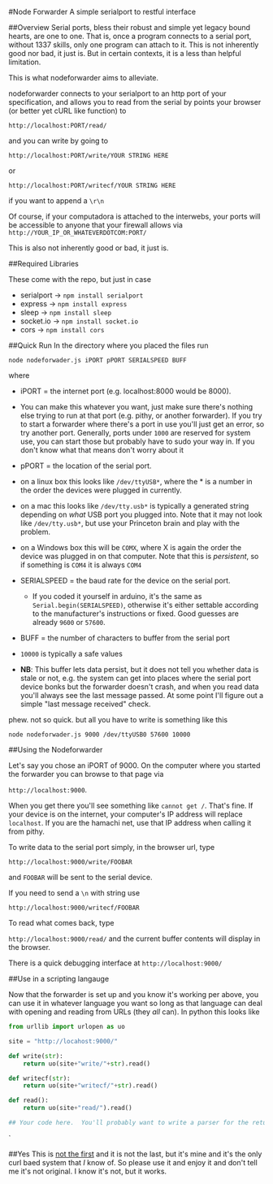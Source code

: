 #Node Forwarder
A simple serialport to restful interface

##Overview
Serial ports, bless their robust and simple yet legacy bound hearts, are one to one. That is, once a program connects to a serial port, without 1337 skills, only one program can attach to it.  This is not inherently good nor bad, it just is. But in certain contexts, it is a less than helpful limitation.  

This is what nodeforwarder aims to alleviate.  

nodeforwarder connects to your serialport to an http port of your specification, and allows you to read from the serial by points your browser (or better yet cURL like function) to

`http://localhost:PORT/read/`

and you can write by going to 

`http://localhost:PORT/write/YOUR STRING HERE`

or

`http://localhost:PORT/writecf/YOUR STRING HERE`

if you want to append a `\r\n`

Of course, if your computadora is attached to the interwebs, your ports will be accessible to anyone that your firewall allows via `http://YOUR_IP_OR_WHATEVERDOTCOM:PORT/`

This is also not inherently good or bad, it just is.  

##Required Libraries

These come with the repo, but just in case

- serialport -> `npm install serialport`
- express -> `npm install express`
- sleep -> `npm install sleep`
- socket.io -> `npm install socket.io`
- cors -> `npm install cors`

##Quick Run
In the directory where you placed the files run

 `node nodeforwader.js iPORT pPORT SERIALSPEED BUFF`

where
 - iPORT = the internet port (e.g. localhost:8000 would be 8000).  
  - You can make this whatever you want, just make sure there's nothing else trying to run at that port (e.g. pithy, or another forwarder).  If you try to start a forwarder where there's a port in use you'll just get an error, so try another port.  Generally, ports under `1000` are reserved for system use, you can start those but probably have to sudo your way in.  If you don't know what that means don't worry about it

- pPORT = the location of the serial port.  
 - on a linux box this looks like `/dev/ttyUSB*`, where the * is a number in the order the devices were plugged in currently.
 - on a mac this looks like `/dev/tty.usb*` is typically a generated string depending on _what_ USB port you plugged into.  Note that it may not look like `/dev/tty.usb*`, but use your Princeton brain and play with the problem.
 - on a Windows box this will be `COMX`, where X is again the order the device was plugged in on that computer.  Note that this is _persistent_, so if something is `COM4` it is always `COM4` 

- SERIALSPEED = the baud rate for the device on the serial port.  
  - If you coded it yourself in arduino, it's the same as `Serial.begin(SERIALSPEED)`, otherwise it's either settable according to the manufacturer's instructions or fixed.  Good guesses are already `9600` or `57600`.

 - BUFF = the number of characters to buffer from the serial port
  - `10000`  is typically a safe values
  - **NB**: This buffer lets data persist, but it does not tell you whether data is stale or not, e.g. the system can get into places where the serial port device bonks but the forwarder doesn't crash, and when you read data you'll always see the last message passed.  At some point I'll figure out a simple "last message received" check.

phew.  not so quick.  but all you have to write is something like this

`node nodeforwader.js 9000 /dev/ttyUSB0 57600 10000`

##Using the Nodeforwarder

Let's say you chose an iPORT of 9000.  On the computer where you started the forwarder you can browse to that page via 

`http://localhost:9000`.  

When you get there you'll see something like `cannot get /`.  That's fine.  If your device is on the internet, your computer's IP address will replace `localhost`.  If you are the hamachi net, use that IP address when calling it from pithy.

To write data to the serial port simply, in the browser url, type

`http://localhost:9000/write/FOOBAR` 

and `FOOBAR` will be sent to the serial device.  

If you need to send a `\n` with string use

`http://localhost:9000/writecf/FOOBAR` 

To read what comes back, type

`http://localhost:9000/read/` and the current buffer contents will display in the browser.

There is a quick debugging interface at `http://localhost:9000/`

##Use in a scripting langauge

Now that the forwarder is set up and you know it's working per above, you can use it in whatever language you want so long as that language can deal with opening and reading from URLs (they _all_ can).  In python this looks like

```python
from urllib import urlopen as uo

site = "http://locahost:9000/"

def write(str):
    return uo(site+"write/"+str).read()

def writecf(str):
    return uo(site+"writecf/"+str).read()

def read():
    return uo(site+"read/").read()

## Your code here.  You'll probably want to write a parser for the return on read

```
`

##Yes
This is [not the first](http://tinyos.stanford.edu/tinyos-wiki/index.php/Mote-PC_serial_communication_and_SerialForwarder_(TOS_2.1.1_and_later)) and it is not the last, but it's mine and it's the only curl baed system that _I_ know of.  So please use it and enjoy it and don't tell me it's not original.  I know it's not, but it works.
